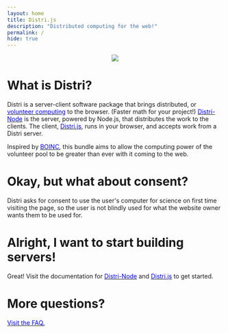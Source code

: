 ```yaml
---
layout: home
title: Distri.js
description: "Distributed computing for the web!"
permalink: /
hide: true
---
```


<center><img src="https://imgur.com/IlZcJ5z.gif"></center>

# What is Distri?

Distri is a server-client software package that brings distributed, or [<span style="color: blue">volunteer computing</span>](https://en.wikipedia.org/wiki/Volunteer_computing) to the browser. (Faster math for your project!) [<span style="color: blue">Distri-Node</span>](https://github.com/Flarp/Distri-Node) is the server, powered by Node.js, that distributes the work to the clients. The client, [<span style="color: blue">Distri.js</span>](https://github.com/Flarp/Distri-JS), runs in your browser, and accepts work from a Distri server.

Inspired by [<span style="color: blue">BOINC</span>](http://boinc.berkeley.edu/), this bundle aims to allow the computing power of the volunteer pool to be greater than ever with it coming to the web.

# Okay, but what about consent?

Distri asks for consent to use the user's computer for science on first time visiting the page, so the user is not blindly used for what the website owner wants them to be used for.

# Alright, I want to start building servers!

Great! Visit the documentation for [<span style="color: blue">Distri-Node</span>](/doc/node) and [<span style="color: blue">Distri.js</span>](/doc/js) to get started.

# More questions?

[<span style="color: blue">Visit the FAQ.</span>](/faq)

